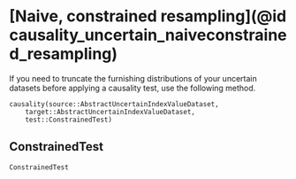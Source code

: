 # [Naive, constrained resampling](@id causality_uncertain_naiveconstrained_resampling)

If you need to truncate the furnishing distributions of your uncertain datasets before 
applying a causality test, use the following method.

```@docs
causality(source::AbstractUncertainIndexValueDataset, 
    target::AbstractUncertainIndexValueDataset, 
    test::ConstrainedTest)
```

## ConstrainedTest

```@docs
ConstrainedTest
